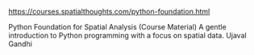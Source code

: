 https://courses.spatialthoughts.com/python-foundation.html


Python Foundation for Spatial Analysis (Course Material)
A gentle introduction to Python programming with a focus on spatial data.
Ujaval Gandhi